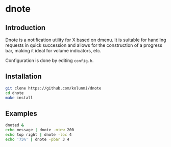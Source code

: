 # dnote

## Introduction
Dnote is a notification utility for X based on dmenu. It is suitable for handling requests in quick succession and allows for the construction of a progress bar, making it ideal for volume indicators, etc.

Configuration is done by editing `config.h`.

## Installation
```bash
git clone https://github.com/kolunmi/dnote
cd dnote
make install
```

## Examples
```bash
dnoted &
echo message | dnote -minw 200
echo top right | dnote -loc 4
echo '75%' | dnote -pbar 3 4
```
